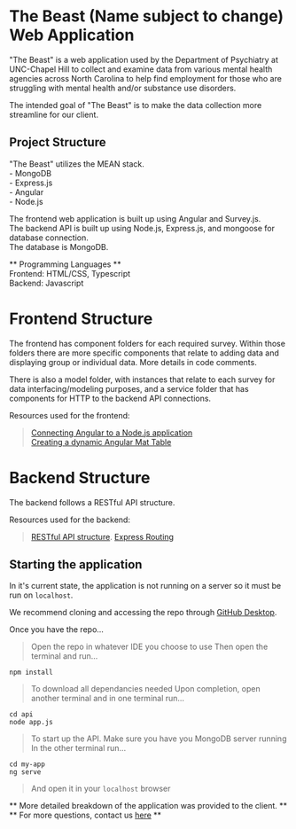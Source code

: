 # The Beast (Name subject to change) Web Application
"The Beast" is a web application used by the Department of Psychiatry at UNC-Chapel Hill to collect and examine data from various mental health agencies across North Carolina to help find employment for those who are struggling with mental health and/or substance use disorders.

The intended goal of "The Beast" is to make the data collection more streamline for our client.

## Project Structure

"The Beast" utilizes the MEAN stack.  
    - MongoDB  
    - Express.js  
    - Angular  
    - Node.js  

The frontend web application is built up using Angular and Survey.js.  
The backend API is built up using Node.js, Express.js, and mongoose for database connection.  
The database is MongoDB.

** Programming Languages **  
Frontend: HTML/CSS, Typescript  
Backend: Javascript  

<picture>
    <source media="(prefers-color-scheme: dark)" srcset="my-app/imgs/architecture_diagram.png">
</picture>

# Frontend Structure

The frontend has component folders for each required survey. Within those folders there are more specific components that relate to adding data and displaying group or individual data. More details in code comments.

There is also a model folder, with instances that relate to each survey for data interfacing/modeling purposes, and a service folder that has components for HTTP to the backend API connections.

Resources used for the frontend:
> [Connecting Angular to a Node.js application](https://www.bezkoder.com/mean-stack-crud-example-angular-14/)  
> [Creating a dynamic Angular Mat Table](https://muhimasri.com/blogs/create-an-editable-dynamic-table-using-angular-material/)  

# Backend Structure

The backend follows a RESTful API structure. 

Resources used for the backend:
> [RESTful API structure](https://www.coreycleary.me/project-structure-for-an-express-rest-api-when-there-is-no-standard-way).
> [Express Routing](https://expressjs.com/en/guide/routing.html#express-router)

## Starting the application

In it's current state, the application is not running on a server so it must be run on `localhost`.

We recommend cloning and accessing the repo through [GitHub Desktop](https://desktop.github.com/).

Once you have the repo... 
> Open the repo in whatever IDE you choose to use
> Then open the terminal and run...
```
npm install
```
> To download all dependancies needed
> Upon completion, open another terminal and in one terminal run...
```
cd api
node app.js
```
> To start up the API. Make sure you have you MongoDB server running
> In the other terminal run...
```
cd my-app
ng serve
```
> And open it in your `localhost` browser

** More detailed breakdown of the application was provided to the client. **
** For more questions, contact us [here](https://tarheels.live/comp523teamb2022/team/) **